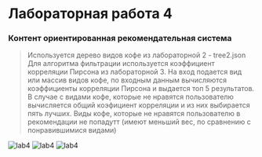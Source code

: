 # Лабораторная работа 4



### Контент ориентированная рекомендательная система
>Используется дерево видов кофе из лабораторной 2 - tree2.json 
>Для алгоритма фильтрации используется коэффициент корреляции Пирсона из лабораторной 3. На вход подается вид или массив видов кофе, по входным данным 
вычисляются коэффициенты корреляции Пирсона и выдается топ 5 результатов. 
>В случае с видами кофе, которые не нравятся пользователю вычисляется общий коэфициент корреляции и из них выбирается пять лучших. 
>Виды кофе, которые не нравятся пользователю в рекомендации не попадутт (имеют меньший вес, по сравнению с понравившимися видами)



![lab4](https://i.ibb.co/QfCwwDK/image.png)
![lab4](https://i.ibb.co/bmDz5Bm/image.png)
![lab4](https://i.ibb.co/y68NWDq/image.png)
